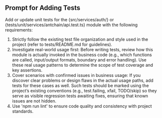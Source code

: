 ## Prompt for Adding Tests

Add or update unit tests for the {src/services/auth/} or {tests/unit/services/antchain/api.test.ts} module with the following requirements:

1. Strictly follow the existing test file organization and style used in the project (refer to tests/README.md for guidelines).
2. Investigate real-world usage first: Before writing tests, review how this module is actually invoked in the business code (e.g., which functions are called, input/output formats, boundary and error handling). Use these real usage patterns to determine the scope of test coverage and key assertions.
3. Cover scenarios with confirmed issues in business usage: If you discover clear problems or design flaws in the actual usage paths, add tests for these cases as well. Such tests should be marked using the project’s existing conventions (e.g., test.failing, xfail, TODO/skip) so they serve as visible regression tests awaiting fixes, ensuring that known issues are not hidden.
4. Use 'npm run lint' to ensure code quality and consistency with project standards.
